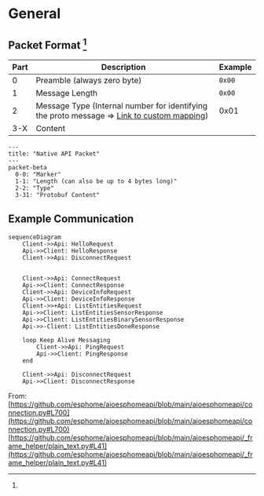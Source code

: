 # General

## Packet Format  [^1]

| Part | Description                                                           | Example |
| ---- | --------------------------------------------------------------------- | ------- |
| 0    | Preamble (always zero byte)                                           | `0x00`  |
| 1    | Message Length                                                        | `0x00`  |
| 2    | Message Type (Internal number for identifying the proto message => [Link to custom mapping](https://github.com/esphome/aioesphomeapi/blob/71bcda2c2cf9aecf3843c01937a24e012f7a3244/aioesphomeapi/core.py#L321)) | 0x01    |
| 3-X  | Content                                                               |


```mermaid
---
title: "Native API Packet"
---
packet-beta
  0-0: "Marker"
  1-1: "Length (can also be up to 4 bytes long)"
  2-2: "Type"
  3-31: "Protobuf Content"
```

## Example Communication

```mermaid
sequenceDiagram
    Client->>Api: HelloRequest
    Api->>Client: HelloResponse
    Client->>Api: DisconnectRequest


    Client->>Api: ConnectRequest
    Api->>Client: ConnectResponse
    Client->>Api: DeviceInfoRequest
    Api->>Client: DeviceInfoResponse
    Client->>+Api: ListEntitiesRequest
    Api->>Client: ListEntitiesSensorResponse
    Api->>Client: ListEntitiesBinarySensorResponse
    Api->>-Client: ListEntitiesDoneResponse

    loop Keep Alive Messaging
        Client->>Api: PingRequest
        Api->>Client: PingResponse
    end

    Client->>Api: DisconnectRequest
    Api->>Client: DisconnectResponse

```


[^1]: 
  From: [https://github.com/esphome/aioesphomeapi/blob/main/aioesphomeapi/connection.py#L700](https://github.com/esphome/aioesphomeapi/blob/main/aioesphomeapi/connection.py#L700)
  [https://github.com/esphome/aioesphomeapi/blob/main/aioesphomeapi/_frame_helper/plain_text.py#L41](https://github.com/esphome/aioesphomeapi/blob/main/aioesphomeapi/_frame_helper/plain_text.py#L41)
